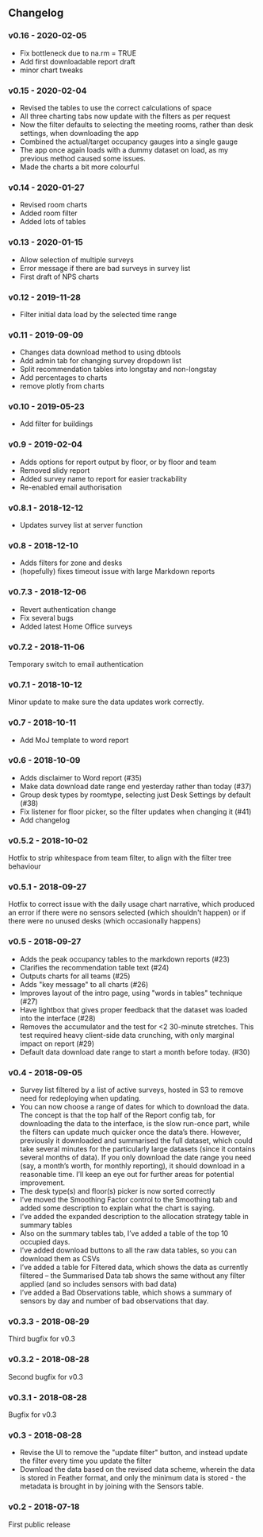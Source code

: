 ## Changelog

### v0.16 - 2020-02-05

- Fix bottleneck due to na.rm = TRUE
- Add first downloadable report draft
- minor chart tweaks

### v0.15 - 2020-02-04

- Revised the tables to use the correct calculations of space
- All three charting tabs now update with the filters as per request
- Now the filter defaults to selecting the meeting rooms, rather than desk settings, when downloading the app
- Combined the actual/target occupancy gauges into a single gauge
- The app once again loads with a dummy dataset on load, as my previous method caused some issues.
- Made the charts a bit more colourful


### v0.14 - 2020-01-27

- Revised room charts
- Added room filter
- Added lots of tables

### v0.13 - 2020-01-15

- Allow selection of multiple surveys
- Error message if there are bad surveys in survey list
- First draft of NPS charts

### v0.12 - 2019-11-28

- Filter initial data load by the selected time range

### v0.11 - 2019-09-09

- Changes data download method to using dbtools
- Add admin tab for changing survey dropdown list
- Split recommendation tables into longstay and non-longstay
- Add percentages to charts
- remove plotly from charts

### v0.10 - 2019-05-23

- Add filter for buildings

### v0.9 - 2019-02-04

- Adds options for report output by floor, or by floor and team
- Removed slidy report
- Added survey name to report for easier trackability
- Re-enabled email authorisation

### v0.8.1 - 2018-12-12

- Updates survey list at server function

### v0.8 - 2018-12-10

- Adds filters for zone and desks
- (hopefully) fixes timeout issue with large Markdown reports

### v0.7.3 - 2018-12-06

- Revert authentication change
- Fix several bugs
- Added latest Home Office surveys

### v0.7.2 - 2018-11-06

Temporary switch to email authentication

### v0.7.1 - 2018-10-12

Minor update to make sure the data updates work correctly.

### v0.7 - 2018-10-11

- Add MoJ template to word report

### v0.6 - 2018-10-09

- Adds disclaimer to Word report (#35)
- Make data download date range end yesterday rather than today (#37)
- Group desk types by roomtype, selecting just Desk Settings by default (#38)
- Fix listener for floor picker, so the filter updates when changing it (#41)
- Add changelog

### v0.5.2 - 2018-10-02

Hotfix to strip whitespace from team filter, to align with the filter tree behaviour

### v0.5.1 - 2018-09-27

Hotfix to correct issue with the daily usage chart narrative, which produced an error if there were no sensors selected (which shouldn't happen) or if there were no unused desks (which occasionally happens)

### v0.5 - 2018-09-27

- Adds the peak occupancy tables to the markdown reports (#23)
- Clarifies the recommendation table text (#24)
- Outputs charts for all teams (#25)
- Adds "key message" to all charts (#26)
- Improves layout of the intro page, using "words in tables" technique (#27)
- Have lightbox that gives proper feedback that the dataset was loaded into the interface (#28)
- Removes the accumulator and the test for <2 30-minute stretches. This test required heavy client-side data crunching, with only marginal impact on report (#29)
- Default data download date range to start a month before today. (#30)

### v0.4 - 2018-09-05

- Survey list filtered by a list of active surveys, hosted in S3 to remove need for redeploying when updating.
- You can now choose a range of dates for which to download the data. The concept is that the top half of the Report config tab, for downloading the data to the interface, is the slow run-once part, while the filters can update much quicker once the data’s there. However, previously it downloaded and summarised the full dataset, which could take several minutes for the particularly large datasets (since it contains several months of data). If you only download the date range you need (say, a month’s worth, for monthly reporting), it should download in a reasonable time. I’ll keep an eye out for further areas for potential improvement.
- The desk type(s) and floor(s) picker is now sorted correctly
- I’ve moved the Smoothing Factor control to the Smoothing tab and added some description to explain what the chart is saying.
- I’ve added the expanded description to the allocation strategy table in summary tables
- Also on the summary tables tab, I’ve added a table of the top 10 occupied days.
- I’ve added download buttons to all the raw data tables, so you can download them as CSVs
- I’ve added a table for Filtered data, which shows the data as currently filtered – the Summarised Data tab shows the same without any filter applied (and so includes sensors with bad data)
- I’ve added a Bad Observations table, which shows a summary of sensors by day and number of bad observations that day.

### v0.3.3 - 2018-08-29

Third bugfix for v0.3

### v0.3.2 - 2018-08-28

Second bugfix for v0.3

### v0.3.1 - 2018-08-28

Bugfix for v0.3

### v0.3 - 2018-08-28

- Revise the UI to remove the "update filter" button, and instead update the filter every time you update the filter
- Download the data based on the revised data scheme, wherein the data is stored in Feather format, and only the minimum data is stored - the metadata is brought in by joining with the Sensors table.

### v0.2 - 2018-07-18

First public release
